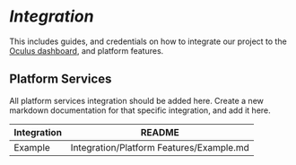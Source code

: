 # _Integration_

This includes guides, and credentials on how to integrate our project to the [Oculus dashboard](https://developer.oculus.com/manage/applications/6574454922642864), and platform features.

## Platform Services

All platform services integration should be added here. Create a new markdown documentation for that specific integration, and add it here. 

| Integration | README |
| ------ | ------ |
| Example | Integration/Platform Features/Example.md |

